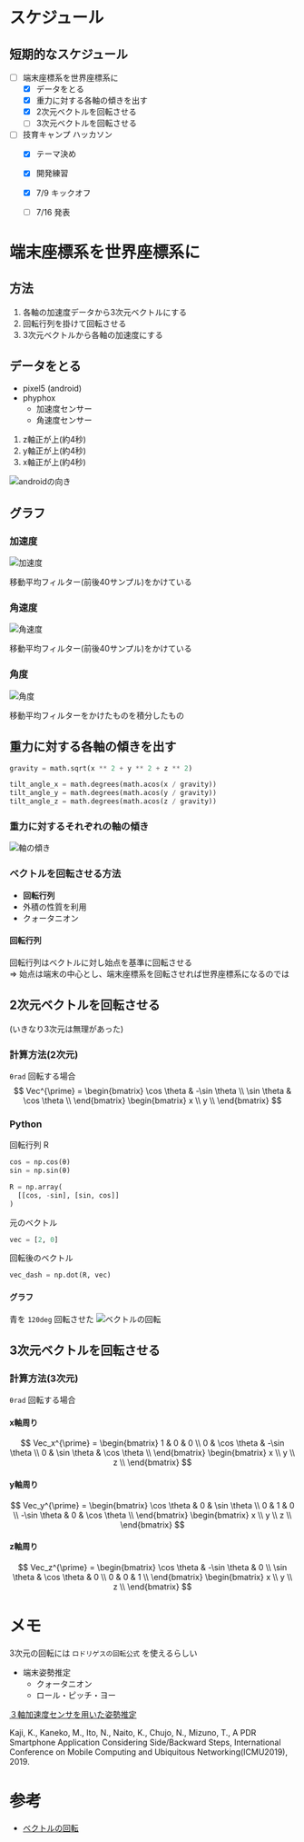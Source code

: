 # スケジュール
## 短期的なスケジュール
- [ ] 端末座標系を世界座標系に
  - [x] データをとる
  - [x] 重力に対する各軸の傾きを出す
  - [x] 2次元ベクトルを回転させる
  - [ ] 3次元ベクトルを回転させる
- [ ] 技育キャンプ ハッカソン
  - [x] テーマ決め
  - [x] 開発練習
  - [x] 7/9 キックオフ
  - [ ] 7/16 発表


# 端末座標系を世界座標系に
## 方法
1. 各軸の加速度データから3次元ベクトルにする
2. 回転行列を掛けて回転させる
3. 3次元ベクトルから各軸の加速度にする


## データをとる
- pixel5 (android)
- phyphox
  - 加速度センサー
  - 角速度センサー

1. z軸正が上(約4秒)
2. y軸正が上(約4秒)
3. x軸正が上(約4秒)

![androidの向き](images/アセット%201.png)

## グラフ
### 加速度
![加速度](images/output_1.png)

移動平均フィルター(前後40サンプル)をかけている

### 角速度
![角速度](images/output_2.png)

移動平均フィルター(前後40サンプル)をかけている

### 角度
![角度](images/output_3.png)

移動平均フィルターをかけたものを積分したもの


## 重力に対する各軸の傾きを出す
```python
gravity = math.sqrt(x ** 2 + y ** 2 + z ** 2)

tilt_angle_x = math.degrees(math.acos(x / gravity))
tilt_angle_y = math.degrees(math.acos(y / gravity))
tilt_angle_z = math.degrees(math.acos(z / gravity))
```

### 重力に対するそれぞれの軸の傾き
![軸の傾き](images/output_4.png)

### ベクトルを回転させる方法
- **回転行列**
- 外積の性質を利用
- クォータニオン

#### 回転行列
回転行列はベクトルに対し始点を基準に回転させる  
=> 始点は端末の中心とし、端末座標系を回転させれば世界座標系になるのでは

## 2次元ベクトルを回転させる
(いきなり3次元は無理があった)

### 計算方法(2次元)
`θrad` 回転する場合
$$
Vec^{\prime} =
\begin{bmatrix}
  \cos \theta & -\sin \theta \\
  \sin \theta & \cos \theta \\
\end{bmatrix}
\begin{bmatrix}
  x \\
  y \\
\end{bmatrix}
$$

### Python
回転行列 R
```python
cos = np.cos(θ)
sin = np.sin(θ)

R = np.array(
  [[cos, -sin], [sin, cos]]
)
```

元のベクトル
```python
vec = [2, 0]
```

回転後のベクトル
```python
vec_dash = np.dot(R, vec)
```

#### グラフ
青を `120deg` 回転させた
![ベクトルの回転](images/output_5.png)


## 3次元ベクトルを回転させる
### 計算方法(3次元)
`θrad` 回転する場合

#### x軸周り
$$
Vec_x^{\prime} =
\begin{bmatrix}
  1 & 0 & 0 \\
  0 & \cos \theta & -\sin \theta \\
  0 & \sin \theta & \cos \theta \\
\end{bmatrix}
\begin{bmatrix}
  x \\
  y \\
  z \\
\end{bmatrix}
$$

#### y軸周り
$$
Vec_y^{\prime} =
\begin{bmatrix}
  \cos \theta & 0 & \sin \theta \\
  0 & 1 & 0 \\
  -\sin \theta & 0 & \cos \theta \\
\end{bmatrix}
\begin{bmatrix}
  x \\
  y \\
  z \\
\end{bmatrix}
$$

#### z軸周り
$$
Vec_z^{\prime} =
\begin{bmatrix}
  \cos \theta & -\sin \theta & 0 \\
  \sin \theta & \cos \theta & 0 \\
  0 & 0 & 1 \\
\end{bmatrix}
\begin{bmatrix}
  x \\
  y \\
  z \\
\end{bmatrix}
$$


# メモ
3次元の回転には `ロドリゲスの回転公式` を使えるらしい

- 端末姿勢推定
  - クォータニオン
  - ロール・ピッチ・ヨー

[３軸加速度センサを用いた姿勢推定](https://watako-lab.com/2019/02/15/3axis_acc/)

Kaji, K., Kaneko, M., Ito, N., Naito, K., Chujo, N., Mizuno, T., A PDR Smartphone Application Considering Side/Backward Steps, International Conference on Mobile Computing and Ubiquitous Networking(ICMU2019), 2019.


# 参考
- [ベクトルの回転](https://www.mynote-jp.com/entry/2016/04/30/201249)
